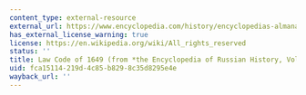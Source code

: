 ```yaml
---
content_type: external-resource
external_url: https://www.encyclopedia.com/history/encyclopedias-almanacs-transcripts-and-maps/law-code-1649
has_external_license_warning: true
license: https://en.wikipedia.org/wiki/All_rights_reserved
status: ''
title: Law Code of 1649 (from *the Encyclopedia of Russian History, Vol. 2*)
uid: fca15114-219d-4c85-b829-8c35d8295e4e
wayback_url: ''
---
```

